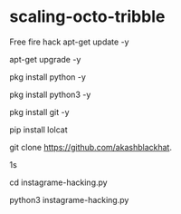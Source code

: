 # scaling-octo-tribble
Free fire hack 
  apt-get update -y

apt-get upgrade -y

pkg install python -y

pkg install python3 -y

pkg install git -y

pip install lolcat

git clone https://github.com/akashblackhat.

1s

cd instagrame-hacking.py

python3 instagrame-hacking.py
